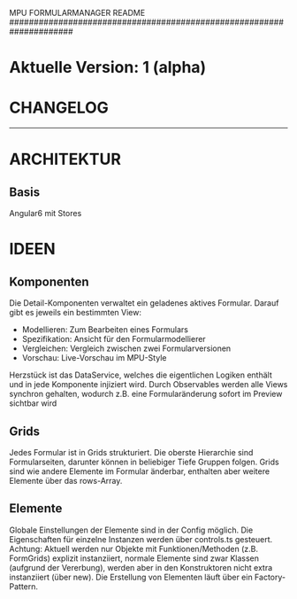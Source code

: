 MPU FORMULARMANAGER README
#####################################################################

# Aktuelle Version: 1 (alpha) 

# CHANGELOG
----------------------------------------------------------


# ARCHITEKTUR

## Basis
Angular6 mit Stores



# IDEEN

## Komponenten
Die Detail-Komponenten verwaltet ein geladenes aktives Formular. Darauf gibt es jeweils ein bestimmten View:
- Modellieren: Zum Bearbeiten eines Formulars
- Spezifikation: Ansicht für den Formularmodellierer
- Vergleichen: Vergleich zwischen zwei Formularversionen
- Vorschau: Live-Vorschau im MPU-Style

Herzstück ist das DataService, welches die eigentlichen Logiken enthält und in jede Komponente injiziert wird.
Durch Observables werden alle Views synchron gehalten, wodurch z.B. eine Formularänderung sofort im Preview sichtbar wird

## Grids
Jedes Formular ist in Grids strukturiert. Die oberste Hierarchie sind Formularseiten, darunter können in beliebiger Tiefe Gruppen folgen.
Grids sind wie andere Elemente im Formular änderbar, enthalten aber weitere Elemente über das rows-Array.

## Elemente
Globale Einstellungen der Elemente sind in der Config möglich. Die Eigenschaften für einzelne Instanzen werden über controls.ts gesteuert.
Achtung: Aktuell werden nur Objekte mit Funktionen/Methoden (z.B. FormGrids) explizit instanziiert, normale Elemente sind zwar Klassen (aufgrund der Vererbung), werden aber in den Konstruktoren nicht extra instanziiert (über new).
Die Erstellung von Elementen läuft über ein Factory-Pattern.